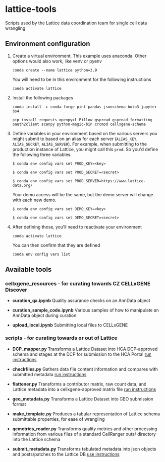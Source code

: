 # lattice-tools
Scripts used by the Lattice data coordination team for single cell data wrangling

## Environment configuration

1. Create a virtual environment. This example uses anaconda. Other options would also work, like venv or pyenv
    ```
    conda create --name lattice python=3.9
    ```
    You will need to be in this environment for the following instructions
    ```
    conda activate lattice
    ```

2. Install the following packages
    ```
    conda install -c conda-forge pint pandas jsonschema boto3 jupyter bs4
    ```
    ```
    pip install requests openpyxl Pillow gspread gspread_formatting oauth2client scanpy python-magic-bin crcmod cellxgene-schema
    ```
3. Define variables in your environment based on the various servers you might submit to based on an alias for each server (`ALIAS_KEY`, `ALIAS_SECRET`, `ALIAS_SERVER`). For example, when submitting to the production instance of Lattice, you might call this `prod`.
So you'd define the following three variables.

	`$ conda env config vars set PROD_KEY=<key>`

	`$ conda env config vars set PROD_SECRET=<secret>`

	`$ conda env config vars set PROD_SERVER=https://www.lattice-data.org/`

    Your demo access will be the same, but the demo server will change with each new demo.

	`$ conda env config vars set DEMO_KEY=<key>`

	`$ conda env config vars set DEMO_SECRET=<secret>`

4. After defining those, you'll need to reactivate your environment
    ```
    conda activate lattice
    ```
	You can then confirm that they are defined
    ```
    conda env config vars list
    ```

## Available tools

### cellxgene_resources - for curating towards CZ CELLxGENE Discover
* **curation_qa.ipynb**
Quality assurance checks on an AnnData object

* **curation_sample_code.ipynb**
Various samples of how to manipulate an AnnData object during curation

* **upload_local.ipynb**
Submitting local files to CELLxGENE

### scripts - for curating towards or out of Lattice
* **DCP_mapper.py**
Transforms a Lattice Dataset into HCA DCP-approved schema and stages at the DCP for submission to the HCA Portal [run instructions](docs/DCP_mapper.md)

* **checkfiles.py**
Gathers data file content information and compares with submitted metadata [run instructions](docs/checkfiles.md)

* **flattener.py**
Transforms a contributor matrix, raw count data, and Lattice metadata into a cellxgene-approved matrix file [run instructions](docs/flattener.md)

* **geo_metadata.py**
Transforms a Lattice Dataset into GEO submission format

* **make_template.py**
Produces a tabular representation of Lattice schema submittable properties, for ease of wrangling

* **qcmetrics_reader.py**
Transforms quality metrics and other processing information from various files of a standard CellRanger outs/ directory into the Lattice schema

* **submit_metadata.py**
Transforms tabulated metadata into json objects and posts/patches to the Lattice DB [use instructions](docs/submit_metadata.md)
